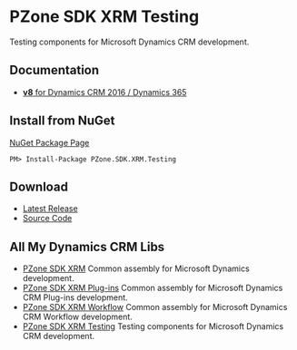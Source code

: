 # PZone SDK XRM Testing
Testing components for Microsoft Dynamics CRM development.

## Documentation
<ul>
<li><a href="https://zooy.github.io/PZone.SDK.XRM.Testing/v8/index.html"><b>v8</b> for Dynamics CRM 2016 / Dynamics 365</a></li>
</ul>

## Install from NuGet
<a href="https://preview.nuget.org/packages/PZone.SDK.XRM.Testing/">NuGet Package Page</a>
```
PM> Install-Package PZone.SDK.XRM.Testing
```

## Download
<ul>
<li><a href="https://github.com/ZooY/PZone.SDK.XRM.Testing/releases">Latest Release</a></li>
<li><a href="https://github.com/ZooY/PZone.SDK.XRM.Testing/releases">Source Code</a></li>
</ul>

## All My Dynamics CRM Libs
<ul>
<li><a href="https://github.com/ZooY/PZone.SDK.XRM">PZone SDK XRM</a> Common assembly for Microsoft Dynamics development.</li>
<li><a href="https://github.com/ZooY/PZone.SDK.XRM.Plugins">PZone SDK XRM Plug-ins</a> Common assembly for Microsoft Dynamics CRM Plug-ins development.</li>
<li><a href="https://github.com/ZooY/PZone.SDK.XRM.Workflow">PZone SDK XRM Workflow</a> Common assembly for Microsoft Dynamics CRM Workflow development.</li>
<li><a href="https://github.com/ZooY/PZone.SDK.XRM.Testing">PZone SDK XRM Testing</a> Testing components for Microsoft Dynamics CRM development.</li>
</ul>
